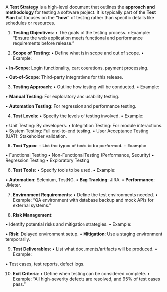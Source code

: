 A **Test Strategy** is a high-level document that outlines the **approach and methodology** for testing a software project. It is typically part of the **Test Plan** but focuses on the **“how”** of testing rather than specific details like schedules or resources.

1. **Testing Objectives**:
• The goals of the testing process.
• Example: “Ensure the web application meets functional and performance requirements before release.”

2. **Scope of Testing**:
• Define what is in scope and out of scope.
• Example:

• **In-Scope**: Login functionality, cart operations, payment processing.

• **Out-of-Scope**: Third-party integrations for this release.

3. **Testing Approach**:
• Outline how testing will be conducted.
• Example:

• **Manual Testing**: For exploratory and usability testing.

• **Automation Testing**: For regression and performance testing.

4. **Test Levels**:
• Specify the levels of testing involved.
• Example:

• Unit Testing: By developers.
• Integration Testing: For module interactions.
• System Testing: Full end-to-end testing.
• User Acceptance Testing (UAT): Stakeholder validation.

5. **Test Types**:
• List the types of tests to be performed.
• Example:

• Functional Testing
• Non-Functional Testing (Performance, Security)
• Regression Testing
• Exploratory Testing

6. **Test Tools**:
• Specify tools to be used.
• Example:

• **Automation**: Selenium, TestNG.
• **Bug Tracking**: JIRA.
• **Performance**: JMeter.

7. **Environment Requirements**:
• Define the test environments needed.
• Example: “QA environment with database backup and mock APIs for external systems.”

8. **Risk Management**:

• Identify potential risks and mitigation strategies.
• Example:

• **Risk**: Delayed environment setup.
• **Mitigation**: Use a staging environment temporarily.

9. **Test Deliverables**:
• List what documents/artifacts will be produced.
• Example:

• Test cases, test reports, defect logs.

10. **Exit Criteria**:
• Define when testing can be considered complete.
• Example: “All high-severity defects are resolved, and 95% of test cases pass.”



